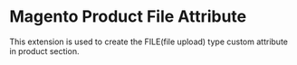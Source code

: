 # Magento Product File Attribute
This extension is used to create the FILE(file upload) type custom attribute in product section.
